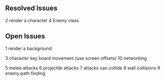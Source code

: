 ## Resolved Issues ##
2 render a character
4 Enemy class

## Open Issues ##
1 render a background

3 character key board movement (use screen offsets)
10 networking

5 melee attacks
6 projectile attacks
7 attacks can collide
8 wall collisions
9 enemy path finding



